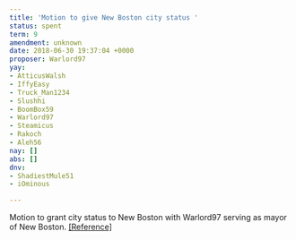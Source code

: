 ```yaml
---
title: 'Motion to give New Boston city status '
status: spent
term: 9
amendment: unknown
date: 2018-06-30 19:37:04 +0000
proposer: Warlord97
yay:
- AtticusWalsh
- IffyEasy
- Truck_Man1234
- Slushhi
- BoomBox59
- Warlord97
- Steamicus
- Rakoch
- Aleh56
nay: []
abs: []
dnv:
- ShadiestMule51
- iOminous

---
```

Motion to grant city status to New Boston with Warlord97 serving as mayor of New Boston. [\[Reference\]](https://cdn.discordapp.com/attachments/393894914598895617/462694093441466369/Inked2018-06-30_14.48.15_LI.jpg)